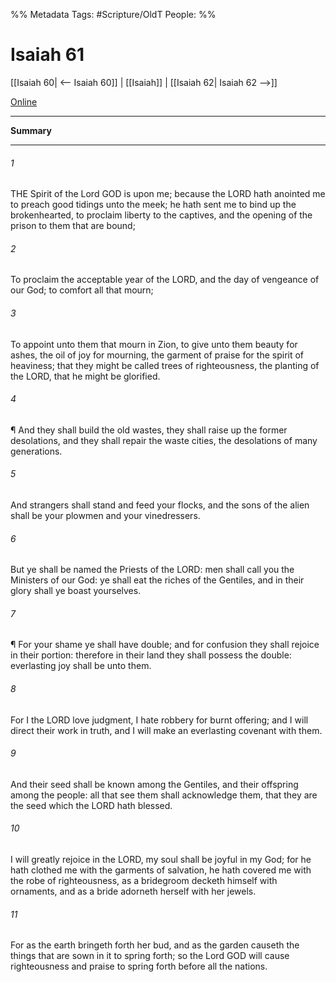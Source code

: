 

%% Metadata
Tags: #Scripture/OldT
People: 
%%
# Isaiah 61
[[Isaiah 60| <-- Isaiah 60]] | [[Isaiah]] | [[Isaiah 62| Isaiah 62 -->]]

[Online](https://churchofjesuschrist.org/study/scriptures/ot/isa/61?lang=eng)

---
__Summary__



---

###### 1
THE Spirit of the Lord GOD is upon me; because the LORD hath anointed me to preach good tidings unto the meek; he hath sent me to bind up the brokenhearted, to proclaim liberty to the captives, and the opening of the prison to them that are bound;
###### 2
To proclaim the acceptable year of the LORD, and the day of vengeance of our God; to comfort all that mourn;
###### 3
To appoint unto them that mourn in Zion, to give unto them beauty for ashes, the oil of joy for mourning, the garment of praise for the spirit of heaviness; that they might be called trees of righteousness, the planting of the LORD, that he might be glorified.
###### 4
¶ And they shall build the old wastes, they shall raise up the former desolations, and they shall repair the waste cities, the desolations of many generations.
###### 5
And strangers shall stand and feed your flocks, and the sons of the alien shall be your plowmen and your vinedressers.
###### 6
But ye shall be named the Priests of the LORD: men shall call you the Ministers of our God: ye shall eat the riches of the Gentiles, and in their glory shall ye boast yourselves.
###### 7
¶ For your shame ye shall have double; and for confusion they shall rejoice in their portion: therefore in their land they shall possess the double: everlasting joy shall be unto them.
###### 8
For I the LORD love judgment, I hate robbery for burnt offering; and I will direct their work in truth, and I will make an everlasting covenant with them.
###### 9
And their seed shall be known among the Gentiles, and their offspring among the people: all that see them shall acknowledge them, that they are the seed which the LORD hath blessed.
###### 10
I will greatly rejoice in the LORD, my soul shall be joyful in my God; for he hath clothed me with the garments of salvation, he hath covered me with the robe of righteousness, as a bridegroom decketh himself with ornaments, and as a bride adorneth herself with her jewels.
###### 11
For as the earth bringeth forth her bud, and as the garden causeth the things that are sown in it to spring forth; so the Lord GOD will cause righteousness and praise to spring forth before all the nations.




